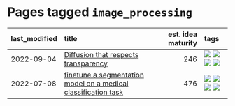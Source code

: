 # Pages tagged `image_processing`

|last_modified|title|est. idea maturity|tags
|:---|:---|---:|:---|
|2022-09-04|[Diffusion that respects transparency](../diffusion-that-respects-transparency.md)|246|[![](https://img.shields.io/badge/tag-completed-fda5ff)](../tags/completed.md) [![](https://img.shields.io/badge/tag-diffusion-834fc2)](../tags/diffusion.md) [![](https://img.shields.io/badge/tag-image_processing-96f021)](../tags/image_processing.md) [![](https://img.shields.io/badge/tag-transparency-2b1421)](../tags/transparency.md)|
|2022-07-08|[finetune a segmentation model on a medical classification task](../finetune_a_segmentation_model_on_a_medical_classification_task.md)|476|[![](https://img.shields.io/badge/tag-experimental-4d35f9)](../tags/experimental.md) [![](https://img.shields.io/badge/tag-image_processing-96f021)](../tags/image_processing.md) [![](https://img.shields.io/badge/tag-medical_image_analysis-8a140)](../tags/medical_image_analysis.md) [![](https://img.shields.io/badge/tag-tooling-a4124b)](../tags/tooling.md)|